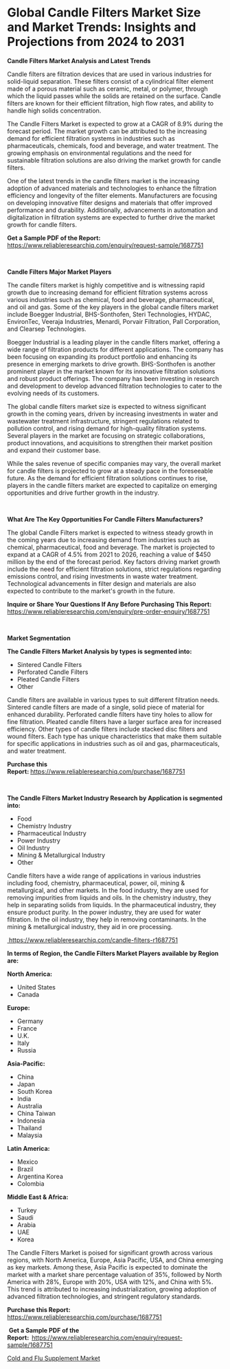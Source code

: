 <p><h1>Global Candle Filters Market Size and Market Trends: Insights and Projections from 2024 to 2031</h1></p><p><strong>Candle Filters Market Analysis and Latest Trends</strong></p>
<p><p>Candle filters are filtration devices that are used in various industries for solid-liquid separation. These filters consist of a cylindrical filter element made of a porous material such as ceramic, metal, or polymer, through which the liquid passes while the solids are retained on the surface. Candle filters are known for their efficient filtration, high flow rates, and ability to handle high solids concentration.</p><p>The Candle Filters Market is expected to grow at a CAGR of 8.9% during the forecast period. The market growth can be attributed to the increasing demand for efficient filtration systems in industries such as pharmaceuticals, chemicals, food and beverage, and water treatment. The growing emphasis on environmental regulations and the need for sustainable filtration solutions are also driving the market growth for candle filters.</p><p>One of the latest trends in the candle filters market is the increasing adoption of advanced materials and technologies to enhance the filtration efficiency and longevity of the filter elements. Manufacturers are focusing on developing innovative filter designs and materials that offer improved performance and durability. Additionally, advancements in automation and digitalization in filtration systems are expected to further drive the market growth for candle filters.</p></p>
<p><strong>Get a Sample PDF of the Report:&nbsp;</strong> <a href="https://www.reliableresearchiq.com/enquiry/request-sample/1687751">https://www.reliableresearchiq.com/enquiry/request-sample/1687751</a></p>
<p>&nbsp;</p>
<p><strong>Candle Filters Major Market Players</strong></p>
<p><p>The candle filters market is highly competitive and is witnessing rapid growth due to increasing demand for efficient filtration systems across various industries such as chemical, food and beverage, pharmaceutical, and oil and gas. Some of the key players in the global candle filters market include Boegger Industrial, BHS-Sonthofen, Steri Technologies, HYDAC, EnvironTec, Veeraja Industries, Menardi, Porvair Filtration, Pall Corporation, and Clearsep Technologies.</p><p>Boegger Industrial is a leading player in the candle filters market, offering a wide range of filtration products for different applications. The company has been focusing on expanding its product portfolio and enhancing its presence in emerging markets to drive growth. BHS-Sonthofen is another prominent player in the market known for its innovative filtration solutions and robust product offerings. The company has been investing in research and development to develop advanced filtration technologies to cater to the evolving needs of its customers.</p><p>The global candle filters market size is expected to witness significant growth in the coming years, driven by increasing investments in water and wastewater treatment infrastructure, stringent regulations related to pollution control, and rising demand for high-quality filtration systems. Several players in the market are focusing on strategic collaborations, product innovations, and acquisitions to strengthen their market position and expand their customer base.</p><p>While the sales revenue of specific companies may vary, the overall market for candle filters is projected to grow at a steady pace in the foreseeable future. As the demand for efficient filtration solutions continues to rise, players in the candle filters market are expected to capitalize on emerging opportunities and drive further growth in the industry.</p></p>
<p>&nbsp;</p>
<p><strong>What Are The Key Opportunities For Candle Filters Manufacturers?</strong></p>
<p><p>The global Candle Filters market is expected to witness steady growth in the coming years due to increasing demand from industries such as chemical, pharmaceutical, food and beverage. The market is projected to expand at a CAGR of 4.5% from 2021 to 2026, reaching a value of $450 million by the end of the forecast period. Key factors driving market growth include the need for efficient filtration solutions, strict regulations regarding emissions control, and rising investments in waste water treatment. Technological advancements in filter design and materials are also expected to contribute to the market's growth in the future.</p></p>
<p><strong>Inquire or Share Your Questions If Any Before Purchasing This Report:</strong> <a href="https://www.reliableresearchiq.com/enquiry/pre-order-enquiry/1687751">https://www.reliableresearchiq.com/enquiry/pre-order-enquiry/1687751</a></p>
<p>&nbsp;</p>
<p><strong>Market Segmentation</strong></p>
<p><strong>The Candle Filters Market Analysis by types is segmented into:</strong></p>
<p><ul><li>Sintered Candle Filters</li><li>Perforated Candle Filters</li><li>Pleated Candle Filters</li><li>Other</li></ul></p>
<p><p>Candle filters are available in various types to suit different filtration needs. Sintered candle filters are made of a single, solid piece of material for enhanced durability. Perforated candle filters have tiny holes to allow for fine filtration. Pleated candle filters have a larger surface area for increased efficiency. Other types of candle filters include stacked disc filters and wound filters. Each type has unique characteristics that make them suitable for specific applications in industries such as oil and gas, pharmaceuticals, and water treatment.</p></p>
<p><strong>Purchase this Report:&nbsp;</strong><a href="https://www.reliableresearchiq.com/purchase/1687751">https://www.reliableresearchiq.com/purchase/1687751</a></p>
<p>&nbsp;</p>
<p><strong>The Candle Filters Market Industry Research by Application is segmented into:</strong></p>
<p><ul><li>Food</li><li>Chemistry Industry</li><li>Pharmaceutical Industry</li><li>Power Industry</li><li>Oil Industry</li><li>Mining & Metallurgical Industry</li><li>Other</li></ul></p>
<p><p>Candle filters have a wide range of applications in various industries including food, chemistry, pharmaceutical, power, oil, mining & metallurgical, and other markets. In the food industry, they are used for removing impurities from liquids and oils. In the chemistry industry, they help in separating solids from liquids. In the pharmaceutical industry, they ensure product purity. In the power industry, they are used for water filtration. In the oil industry, they help in removing contaminants. In the mining & metallurgical industry, they aid in ore processing.</p></p>
<p><a href="https://www.reliableresearchiq.com/candle-filters-r1687751">&nbsp;https://www.reliableresearchiq.com/candle-filters-r1687751</a></p>
<p><strong>In terms of Region, the Candle Filters Market Players available by Region are:</strong></p>
<p>
    <p> <strong> North America: </strong>
        <ul>
            <li>United States</li>
            <li>Canada</li>
        </ul>
        </p> 
    <p> <strong> Europe: </strong>
        <ul>
            <li>Germany</li>
            <li>France</li>
            <li>U.K.</li>
            <li>Italy</li>
            <li>Russia</li>
        </ul>
        </p> 
    <p> <strong> Asia-Pacific: </strong>
        <ul>
            <li>China</li>
            <li>Japan</li>
            <li>South Korea</li>
            <li>India</li>
            <li>Australia</li>
            <li>China Taiwan</li>
            <li>Indonesia</li>
            <li>Thailand</li>
            <li>Malaysia</li>
        </ul>
        </p> 
    <p> <strong> Latin America: </strong>
        <ul>
            <li>Mexico</li>
            <li>Brazil</li>
            <li>Argentina Korea</li>
            <li>Colombia</li>
        </ul>
        </p> 
    <p> <strong> Middle East & Africa: </strong>
        <ul>
            <li>Turkey</li>
            <li>Saudi</li>
            <li>Arabia</li>
            <li>UAE</li>
            <li>Korea</li>
        </ul>
    </p>
    </p>
<p><p>The Candle Filters Market is poised for significant growth across various regions, with North America, Europe, Asia Pacific, USA, and China emerging as key markets. Among these, Asia Pacific is expected to dominate the market with a market share percentage valuation of 35%, followed by North America with 28%, Europe with 20%, USA with 12%, and China with 5%. This trend is attributed to increasing industrialization, growing adoption of advanced filtration technologies, and stringent regulatory standards.</p></p>
<p><strong>Purchase this Report: </strong><a href="https://www.reliableresearchiq.com/purchase/1687751">https://www.reliableresearchiq.com/purchase/1687751</a></p>
<p>&nbsp;<strong>Get a Sample PDF of the Report:&nbsp;&nbsp;</strong><a href="https://www.reliableresearchiq.com/enquiry/request-sample/1687751">https://www.reliableresearchiq.com/enquiry/request-sample/1687751</a></p>
<p><strong></strong></p>
<p><p><a href="https://view.publitas.com/reportprime-1/cold-and-flu-supplement-market-emerging-trends-and-future-prospects-for-period-from-2024-to-2031/">Cold and Flu Supplement Market</a></p></p>